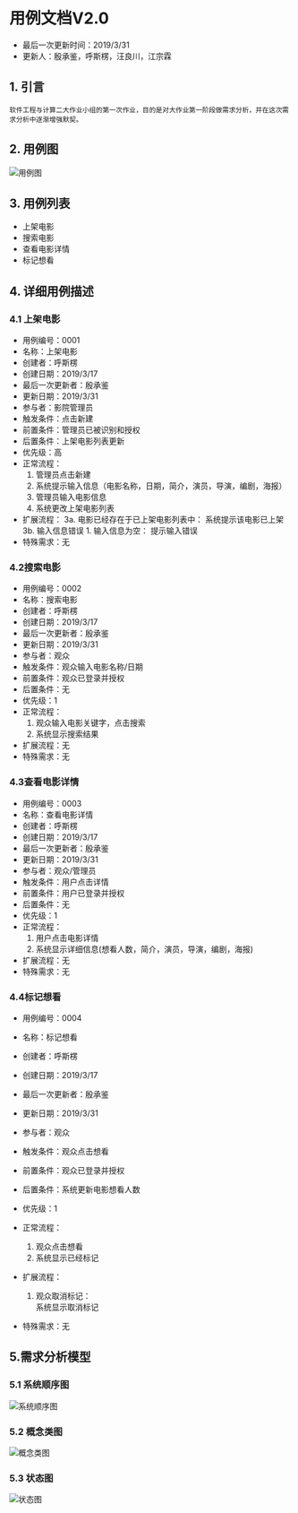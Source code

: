 ﻿# 用例文档V2.0
* 最后一次更新时间：2019/3/31
* 更新人：殷承鉴，呼斯楞，汪良川，江宗霖
## 1. 引言
    软件工程与计算二大作业小组的第一次作业，目的是对大作业第一阶段做需求分析，并在这次需求分析中逐渐增强默契。
## 2. 用例图
![用例图](http://image-of-hsl.oss-cn-shenzhen.aliyuncs.com/UserCase_Diagram.jpg)
## 3. 用例列表
* 上架电影
* 搜索电影
* 查看电影详情
* 标记想看

## 4. 详细用例描述

### 4.1 上架电影
* 用例编号：0001
* 名称：上架电影
* 创建者：呼斯楞
* 创建日期：2019/3/17
* 最后一次更新者：殷承鉴
* 更新日期：2019/3/31
* 参与者：影院管理员
* 触发条件：点击新建
* 前置条件：管理员已被识别和授权
* 后置条件：上架电影列表更新
* 优先级：高
* 正常流程：
	1. 管理员点击新建
	2. 系统提示输入信息（电影名称，日期，简介，演员，导演，编剧，海报）
	3. 管理员输入电影信息
	4. 系统更改上架电影列表
* 扩展流程：
	3a. 电影已经存在于已上架电影列表中：
		系统提示该电影已上架
	3b. 输入信息错误
	    1. 输入信息为空：
		提示输入错误
* 特殊需求：无

### 4.2搜索电影
* 用例编号：0002
* 名称：搜索电影
* 创建者：呼斯楞
* 创建日期：2019/3/17
* 最后一次更新者：殷承鉴
* 更新日期：2019/3/31
* 参与者：观众
* 触发条件：观众输入电影名称/日期
* 前置条件：观众已登录并授权
* 后置条件：无
* 优先级：1
* 正常流程：
	1. 观众输入电影关键字，点击搜索
    2. 系统显示搜索结果
* 扩展流程：无
* 特殊需求：无

### 4.3查看电影详情
* 用例编号：0003
* 名称：查看电影详情
* 创建者：呼斯楞
* 创建日期：2019/3/17
* 最后一次更新者：殷承鉴
* 更新日期：2019/3/31
* 参与者：观众/管理员
* 触发条件：用户点击详情
* 前置条件：用户已登录并授权
* 后置条件：无
* 优先级：1
* 正常流程：
	1. 用户点击电影详情
    2. 系统显示详细信息(想看人数，简介，演员，导演，编剧，海报)
* 扩展流程：无
* 特殊需求：无

### 4.4标记想看
* 用例编号：0004

* 名称：标记想看

* 创建者：呼斯楞

* 创建日期：2019/3/17

* 最后一次更新者：殷承鉴

* 更新日期：2019/3/31

* 参与者：观众

* 触发条件：观众点击想看

* 前置条件：观众已登录并授权

* 后置条件：系统更新电影想看人数

* 优先级：1

* 正常流程：
  1. 观众点击想看
    2. 系统显示已经标记

* 扩展流程：

     1. 观众取消标记：		
		系统显示取消标记

* 特殊需求：无
## 5.需求分析模型
### 5.1 系统顺序图
![系统顺序图](http://image-of-hsl.oss-cn-shenzhen.aliyuncs.com/System%20sequence%20diagram.jpg)
### 5.2 概念类图
![概念类图](http://image-of-hsl.oss-cn-shenzhen.aliyuncs.com/Concept%20class%20Diagram.jpg)
### 5.3 状态图
![状态图](http://image-of-hsl.oss-cn-shenzhen.aliyuncs.com/status.jpg)